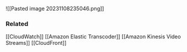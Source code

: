 ![[Pasted image 20231108235046.png]]
### Related
[[CloudWatch]]
[[Amazon Elastic Transcoder]]
[[Amazon Kinesis Video Streams]]
[[CloudFront]]